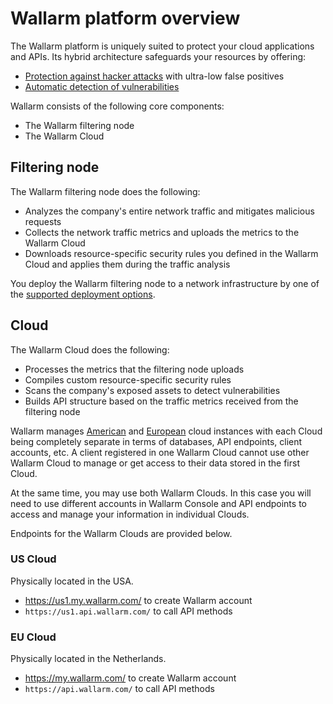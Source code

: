 # Wallarm platform overview

The Wallarm platform is uniquely suited to protect your cloud applications and APIs. Its hybrid architecture safeguards your resources by offering:

* [Protection against hacker attacks](protecting-against-attacks.md) with ultra-low false positives
* [Automatic detection of vulnerabilities](detecting-vulnerabilities.md)

Wallarm consists of the following core components:

* The Wallarm filtering node
* The Wallarm Cloud

## Filtering node

The Wallarm filtering node does the following:

* Analyzes the company's entire network traffic and mitigates malicious requests
* Collects the network traffic metrics and uploads the metrics to the Wallarm Cloud
* Downloads resource-specific security rules you defined in the Wallarm Cloud and applies them during the traffic analysis

You deploy the Wallarm filtering node to a network infrastructure by one of the [supported deployment options](../installation/supported-deployment-options.md).

## Cloud

The Wallarm Cloud does the following:

* Processes the metrics that the filtering node uploads
* Compiles custom resource-specific security rules
* Scans the company's exposed assets to detect vulnerabilities
* Builds API structure based on the traffic metrics received from the filtering node

Wallarm manages [American](#us-cloud) and [European](#eu-cloud) cloud instances with each Cloud being completely separate in terms of databases, API endpoints, client accounts, etc. A client registered in one Wallarm Cloud cannot use other Wallarm Cloud to manage or get access to their data stored in the first Cloud.

At the same time, you may use both Wallarm Clouds. In this case you will need to use different accounts in Wallarm Console and API endpoints to access and manage your information in individual Clouds.

Endpoints for the Wallarm Clouds are provided below.

### US Cloud

Physically located in the USA.

* https://us1.my.wallarm.com/ to create Wallarm account
* `https://us1.api.wallarm.com/` to call API methods

### EU Cloud

Physically located in the Netherlands.

* https://my.wallarm.com/ to create Wallarm account
* `https://api.wallarm.com/` to call API methods
